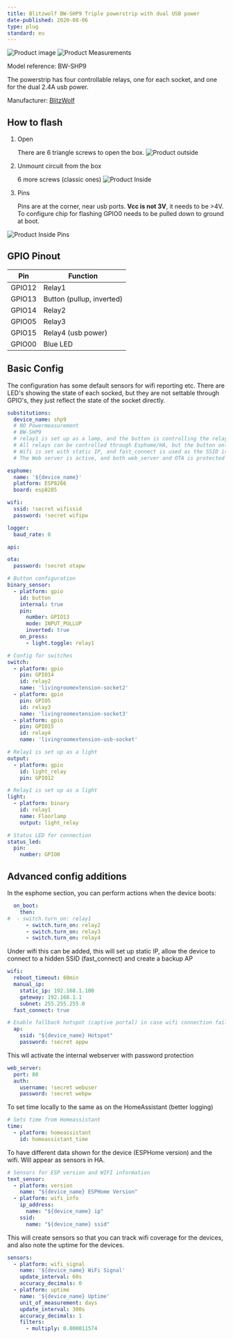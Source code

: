 ```yaml
---
title: Blitzwolf BW-SHP9 Triple powerstrip with dual USB power
date-published: 2020-08-06
type: plug
standard: eu
---
```

  ![Product image](./BlitzWolf-BW-SHP9-Power-strip.jpg "Product Image")
  ![Product Measurements](./BlitzWolf-BW-SHP9-Power-strip-measurement.jpg "Product Measurements")

Model reference: BW-SHP9

The powerstrip has four controllable relays, one for each socket, and one for the dual 2.4A usb power.

Manufacturer: [BlitzWolf](https://www.blitzwolf.com/BlitzWolf-BW-SHP9-15A-3300W-Smart-Power-Strip---3-Outlets-EU-with-Dual-USB-2.4A-Output,-Remote-Control,-Timing-Function,-Voice-Control,-Safety-Protection-and-Indicator-Light-p-417.html)

## How to flash

1. Open

   There are 6 triangle screws to open the box.
  ![Product outside](./BlitzWolf-BW-SHP9-Power-strip-outside.jpg "Product outside")
  
2. Unmount circuit from the box

   6 more screws (classic ones)
  ![Product Inside](./BlitzWolf-BW-SHP9-Power-strip-inside.jpg "Product Inside")

3. Pins

   Pins are at the corner, near usb ports. **Vcc is not 3V**, it needs to be >4V.
   To configure chip for flashing GPIO0 needs to be pulled down to ground at boot.

  ![Product Inside Pins](./BlitzWolf-BW-SHP9-Power-strip-connector.jpg "Product Inside")

## GPIO Pinout

| Pin    | Function                   |
|--------|----------------------------|
| GPIO12 | Relay1                     |
| GPIO13 | Button  (pullup, inverted) |
| GPIO14 | Relay2                     |
| GPIO05 | Relay3                     |
| GPIO15 | Relay4  (usb power)        |
| GPIO00 | Blue LED                   |

## Basic Config

The configuration has some default sensors for wifi reporting etc.
There are LED's showing the state of each socked, but they are not settable through GPIO's, they just reflect the state of the socket directly.

```yaml
substitutions:
  device_name: shp9
  # NO Powermeasurement
  # BW-SHP9
  # relay1 is set up as a lamp, and the button is controlling the relay1
  # All relays can be controlled through Esphome/HA, but the button only controls relay1
  # Wifi is set with static IP, and fast_connect is used as the SSID is hidden
  # The Web server is active, and both web_server and OTA is protected by PW.

esphome:
  name: '${device_name}'
  platform: ESP8266
  board: esp8285

wifi:
  ssid: !secret wifissid
  password: !secret wifipw

logger:
  baud_rate: 0

api:

ota:
  password: !secret otapw

# Button configuration
binary_sensor:
  - platform: gpio
    id: button
    internal: true
    pin:
      number: GPIO13
      mode: INPUT_PULLUP
      inverted: true
    on_press:
      - light.toggle: relay1

# Config for switches
switch:
  - platform: gpio
    pin: GPIO14
    id: relay2
    name: 'livingroomextension-socket2'
  - platform: gpio
    pin: GPIO5
    id: relay3
    name: 'livingroomextension-socket3'
  - platform: gpio
    pin: GPIO15
    id: relay4
    name: 'livingroomextension-usb-socket'

# Relay1 is set up as a light
output:
  - platform: gpio
    id: light_relay
    pin: GPIO12

# Relay1 is set up as a light
light:
  - platform: binary
    id: relay1
    name: Floorlamp
    output: light_relay

# Status LED for connection
status_led:
  pin:
    number: GPIO0
```

## Advanced config additions

In the esphome section, you can perform actions when the device boots:

```yaml
  on_boot:
    then:
#  - switch.turn_on: relay1
      - switch.turn_on: relay2
      - switch.turn_on: relay3
      - switch.turn_on: relay4
```

Under wifi this can be added, this will set up static IP, allow the device to connect to a hidden SSID (fast_connect) and create a backup AP

```yaml
wifi:
  reboot_timeout: 60min
  manual_ip:
    static_ip: 192.168.1.100
    gateway: 192.168.1.1
    subnet: 255.255.255.0
  fast_connect: true

# Enable fallback hotspot (captive portal) in case wifi connection fails
  ap:
    ssid: "${device_name} Hotspot"
    password: !secret appw
```

This wll activate the internal webserver with password protection

```yaml
web_server:
  port: 80
  auth:
    username: !secret webuser
    password: !secret webpw
```

To set time locally to the same as on the HomeAssistant (better logging)

```yaml
# Sets time from Homeassistant
time:
  - platform: homeassistant
    id: homeassistant_time
```

To have different data shown for the device (ESPHome version) and the wifi. Will appear as sensors in HA.

```yaml
# Sensors for ESP version and WIFI information
text_sensor:
  - platform: version
    name: "${device_name} ESPHome Version"
  - platform: wifi_info
    ip_address:
      name: "${device_name} ip"
    ssid:
      name: "${device_name} ssid"
```

This will create sensors so that you can track wifi coverage for the devices, and also note the uptime for the devices.

```yaml
sensors:
  - platform: wifi_signal
    name: '${device_name} WiFi Signal'
    update_interval: 60s
    accuracy_decimals: 0
  - platform: uptime
    name: '${device_name} Uptime'
    unit_of_measurement: days
    update_interval: 300s
    accuracy_decimals: 1
    filters:
      - multiply: 0.000011574
```
